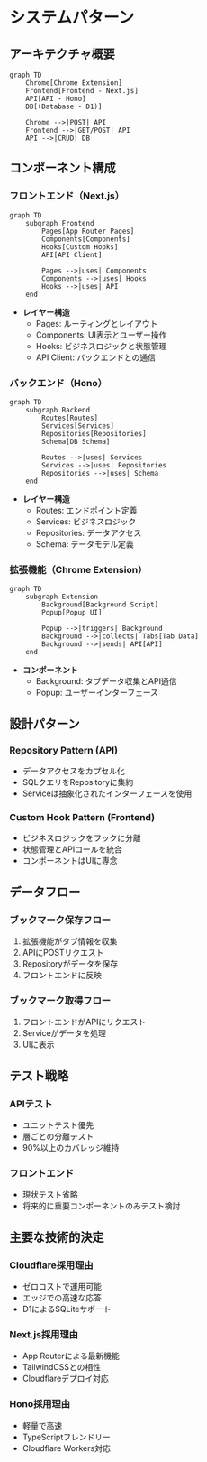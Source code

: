 # システムパターン

## アーキテクチャ概要

```mermaid
graph TD
    Chrome[Chrome Extension]
    Frontend[Frontend - Next.js]
    API[API - Hono]
    DB[(Database - D1)]

    Chrome -->|POST| API
    Frontend -->|GET/POST| API
    API -->|CRUD| DB
```

## コンポーネント構成

### フロントエンド（Next.js）

```mermaid
graph TD
    subgraph Frontend
        Pages[App Router Pages]
        Components[Components]
        Hooks[Custom Hooks]
        API[API Client]
        
        Pages -->|uses| Components
        Components -->|uses| Hooks
        Hooks -->|uses| API
    end
```

- **レイヤー構造**
  - Pages: ルーティングとレイアウト
  - Components: UI表示とユーザー操作
  - Hooks: ビジネスロジックと状態管理
  - API Client: バックエンドとの通信

### バックエンド（Hono）

```mermaid
graph TD
    subgraph Backend
        Routes[Routes]
        Services[Services]
        Repositories[Repositories]
        Schema[DB Schema]
        
        Routes -->|uses| Services
        Services -->|uses| Repositories
        Repositories -->|uses| Schema
    end
```

- **レイヤー構造**
  - Routes: エンドポイント定義
  - Services: ビジネスロジック
  - Repositories: データアクセス
  - Schema: データモデル定義

### 拡張機能（Chrome Extension）

```mermaid
graph TD
    subgraph Extension
        Background[Background Script]
        Popup[Popup UI]
        
        Popup -->|triggers| Background
        Background -->|collects| Tabs[Tab Data]
        Background -->|sends| API[API]
    end
```

- **コンポーネント**
  - Background: タブデータ収集とAPI通信
  - Popup: ユーザーインターフェース

## 設計パターン

### Repository Pattern (API)
- データアクセスをカプセル化
- SQLクエリをRepositoryに集約
- Serviceは抽象化されたインターフェースを使用

### Custom Hook Pattern (Frontend)
- ビジネスロジックをフックに分離
- 状態管理とAPIコールを統合
- コンポーネントはUIに専念

## データフロー

### ブックマーク保存フロー
1. 拡張機能がタブ情報を収集
2. APIにPOSTリクエスト
3. Repositoryがデータを保存
4. フロントエンドに反映

### ブックマーク取得フロー
1. フロントエンドがAPIにリクエスト
2. Serviceがデータを処理
3. UIに表示

## テスト戦略

### APIテスト
- ユニットテスト優先
- 層ごとの分離テスト
- 90%以上のカバレッジ維持

### フロントエンド
- 現状テスト省略
- 将来的に重要コンポーネントのみテスト検討

## 主要な技術的決定

### Cloudflare採用理由
- ゼロコストで運用可能
- エッジでの高速な応答
- D1によるSQLiteサポート

### Next.js採用理由
- App Routerによる最新機能
- TailwindCSSとの相性
- Cloudflareデプロイ対応

### Hono採用理由
- 軽量で高速
- TypeScriptフレンドリー
- Cloudflare Workers対応
